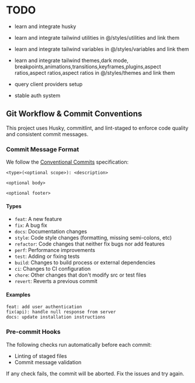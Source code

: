 # TODO

- learn and integrate husky
- learn and integrate tailwind utilities in @/styles/utilities and link them
- learn and integrate tailwind variables in @/styles/variables and link them
- learn and integrate tailwind themes,dark mode, breakpoints,animations,transitions,keyframes,plugins,aspect ratios,aspect ratios,aspect ratios in @/styles/themes and link them

- query client providers setup
- stable auth system

## Git Workflow & Commit Conventions

This project uses Husky, commitlint, and lint-staged to enforce code quality and consistent commit messages.

### Commit Message Format

We follow the [Conventional Commits](https://www.conventionalcommits.org/) specification:

```
<type>(<optional scope>): <description>

<optional body>

<optional footer>
```

#### Types
- `feat`: A new feature
- `fix`: A bug fix
- `docs`: Documentation changes
- `style`: Code style changes (formatting, missing semi-colons, etc)
- `refactor`: Code changes that neither fix bugs nor add features
- `perf`: Performance improvements
- `test`: Adding or fixing tests
- `build`: Changes to build process or external dependencies
- `ci`: Changes to CI configuration
- `chore`: Other changes that don't modify src or test files
- `revert`: Reverts a previous commit

#### Examples
```
feat: add user authentication
fix(api): handle null response from server
docs: update installation instructions
```

### Pre-commit Hooks

The following checks run automatically before each commit:
- Linting of staged files
- Commit message validation

If any check fails, the commit will be aborted. Fix the issues and try again.
